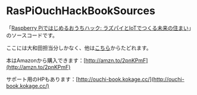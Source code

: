 # RasPiOuchHackBookSources
「[Raspberry Piではじめるおうちハック: ラズパイとIoTでつくる未来の住まい](http://amzn.to/2pnKPmF)」のソースコードです。

ここには大和田担当分しかなく、他は[こちら](http://ouchi-book.kokage.cc/source-code/)からたどれます。

本はAmazonから購入できます：[http://amzn.to/2pnKPmF](http://amzn.to/2pnKPmF)

サポート用のHPもあります：[http://ouchi-book.kokage.cc/](http://ouchi-book.kokage.cc/)


